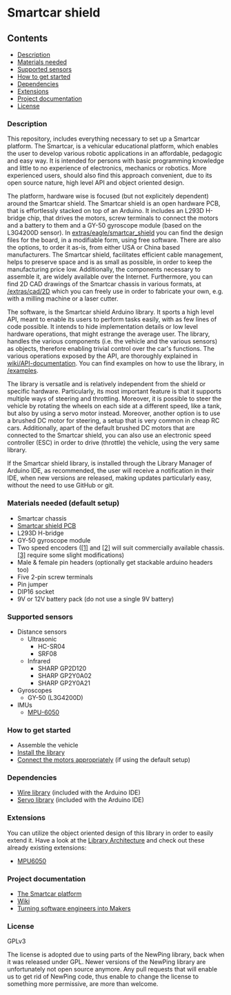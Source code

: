 # Smartcar shield

## Contents
* [Description](#description)
* [Materials needed](#materials-needed-default-setup)
* [Supported sensors](#supported-sensors)
* [How to get started](#how-to-get-started)
* [Dependencies](#dependencies)
* [Extensions](#extensions)
* [Project documentation](#project-documentation)
* [License](#license)

### Description
This repository, includes everything necessary to set up a Smartcar platform. The Smartcar, is a vehicular educational platform, which enables the user to develop various robotic applications in an affordable, pedagogic and easy way. It is intended for persons with basic programming knowledge and little to no experience of electronics, mechanics or robotics. More experienced users, should also find this approach convenient, due to its open source nature, high level API and object oriented design.

The platform, hardware wise is focused (but not explicitely dependent) around the Smartcar shield. The Smartcar shield is an open hardware PCB, that is effortlessly stacked on top of an Arduino. It includes an L293D H-bridge chip, that drives the motors, screw terminals to connect the motors and a battery to them and a GY-50 gyroscope module (based on the L3G4200D sensor). In [extras/eagle/smartcar_shield](/extras/eagle/smartcar_shield) you can find the design files for the board, in a modifiable form, using free software. There are also the options, to order it as-is, from either USA or China based manufacturers. The Smartcar shield, facilitates efficient cable management, helps to preserve space and is as small as possible, in order to keep the manufacturing price low. Additionally, the components necessary to assemble it, are widely available over the Internet. Furthermore, you can find 2D CAD drawings of the Smartcar chassis in various formats, at [/extras/cad/2D](extras/cad/2D) which you can freely use in order to fabricate your own, e.g. with a milling machine or a laser cutter.

The software, is the Smartcar shield Arduino library. It sports a high level API, meant to enable its users to perform tasks easily, with as few lines of code possible. It intends to hide implementation details or low level hardware operations, that might estrange the average user. The library, handles  the various components (i.e. the vehicle and the various sensors) as objects, therefore enabling trivial control over the car's functions. The various operations exposed by the API, are thoroughly explained in [wiki/API-documentation](../../wiki/API-documentation). You can find examples on how to use the library, in [/examples](/examples).

The library is versatile and is relatively independent from the shield or specific hardware. Particularly, its most important feature is that it supports multiple ways of steering and throttling. Moreover, it is possible to steer the vehicle by rotating the wheels on each side at a different speed, like a tank, but also by using a servo motor instead. Moreover, another option is to use a brushed DC motor for steering, a setup that is very common in cheap RC cars. Additionally, apart of the default brushed DC motors that are connected to the Smartcar shield, you can also use an electronic speed controller (ESC) in order to drive (throttle) the vehicle, using the very same library.

If the Smartcar shield library, is installed through the Library Manager of Arduino IDE, as recommended, the user will receive a notification in their IDE, when new versions are released, making updates particularly easy, without the need to use GitHub or git.

### Materials needed (default setup)
 * Smartcar chassis
 * [Smartcar shield PCB](extras/eagle/smartcar_shield)
 * L293D H-bridge
 * GY-50 gyroscope module
 * Two speed encoders ([[1]](http://www.aliexpress.com/item/5pcs-IR-Infrared-Slotted-Optical-Speed-Measuring-Sensor-Optocoupler-Module-For-Motor-Test-For-Arduino-PIC/32465670452.html) and [[2]](http://www.aliexpress.com/item/HC-020K-Double-Speed-Measuring-Sensor-Module-with-Photoelectric-Encoders-Kit-top/32453020060.html) will suit commercially available chassis. [[3]](http://www.aliexpress.com/item/Correlation-photoelectric-sensor-lot-Infrared-correlation-count-sensor-module/2038553959.html) require some slight modifications)
 * Male & female pin headers (optionally get stackable arduino headers too)
 * Five 2-pin screw terminals
 * Pin jumper
 * DIP16 socket
 * 9V or 12V battery pack (do not use a single 9V battery)

### Supported sensors
 * Distance sensors
    * Ultrasonic
      * HC-SR04
      * SRF08
    * Infrared
      * SHARP GP2D120
      * SHARP GP2Y0A02
      * SHARP GP2Y0A21
 * Gyroscopes
   * GY-50 (L3G4200D)
 * IMUs
   * [MPU-6050](https://github.com/platisd/smartcar_MPU6050)

### How to get started
 * Assemble the vehicle
 * [Install the library](../../wiki/Start-up-guide#get-libraries)
 * [Connect the motors appropriately](examples/Car/shieldMotorsTest/shieldMotorsTest.ino) (if using the default setup)

### Dependencies
- [Wire library](http://arduino.cc/en/reference/Wire) (included with the Arduino IDE)
- [Servo library](https://www.arduino.cc/en/reference/servo) (included with the Arduino IDE)

### Extensions
You can utilize the object oriented design of this library in order to easily extend it. Have a look at the [Library Architecture](../../wiki/Library-architecture) and check out these already existing extensions:
* [MPU6050](https://github.com/platisd/smartcar_MPU6050)

### Project documentation
* [The Smartcar platform](http://plat.is/smartcar)
* [Wiki](../../wiki)
* [Turning software engineers into Makers](https://platis.solutions/blog/2016/06/17/turning-software-engineers-into-makers/)

### License
GPLv3

The license is adopted due to using parts of the NewPing library, back when it was released under GPL. Newer versions of the NewPing library are unfortunately not open source anymore. Any pull requests that will enable us to get rid of NewPing code, thus enable to change the license to something more permissive, are more than welcome.
